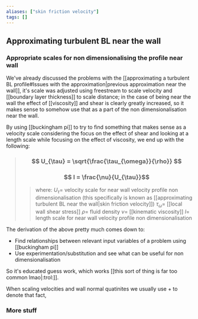 ```yaml
---
aliases: ["skin friction velocity"]
tags: []
---
```


## Approximating turbulent BL near the wall

### Appropriate scales for non dimensionalising the profile near wall

We've already discussed the problems with the [[approximating a turbulent BL profile#Issues with the approximation|previous approximation near the wall]], it's scale was adjusted using freestream to scale velocity and [[boundary layer thickness]] to scale distance; in the case of being near the wall the effect of [[viscosity]] and shear is clearly greatly increased, so it makes sense to somehow use that as a part of the non dimensionalisation near the wall.

By using [[buckingham pi]] to try to find something that makes sense as a velocity scale considering the focus on the effect of shear and looking at a length scale while focusing on the effect of viscosity, we end up with the following:

> ### $$ U_{\tau} = \sqrt{\frac{\tau_{\omega}}{\rho}} $$ 
> ### $$ l = \frac{\nu}{U_{\tau}}$$ 
>> where:
>> $U_{\tau}=$ velocity scale for near wall velocity profile non dimensionalisation (this specifically is known as [[approximating turbulent BL near the wall|skin friction velocity]])
>> $\tau_{\omega}=$ [[local wall shear stress]]
>> $\rho=$ fluid density
>> $\nu=$ [[kinematic viscosity]]
>> $l=$ length scale for near wall velocity profile non dimensionalisation

The derivation of the above pretty much comes down to:
- Find relationships between relevant input variables of a problem using [[buckingham pi]]
- Use experimentation/substitution and see what can be useful for non dimensionalisation

So it's educated guess work, which works [[this sort of thing is far too common lmao|:trol:]].

When scaling velocities and wall normal quatinites we usually use $+$ to denote that fact, 

### More stuff


